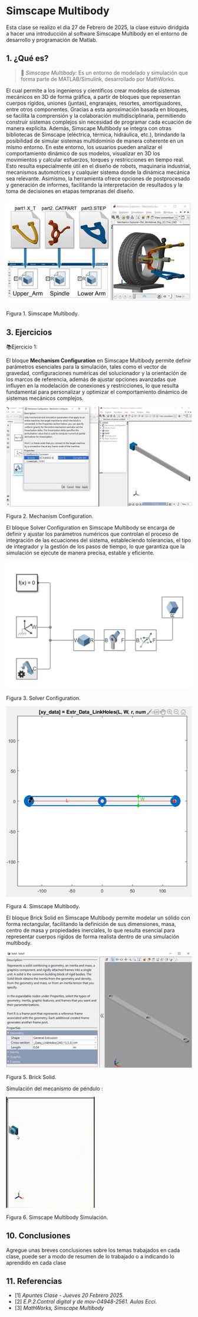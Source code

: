 # Simscape Multibody
Esta clase se realizo el dia 27 de Febrero de 2025, la clase estuvo diridgida a hacer una introducción al software Simscape Multibody en el entorno de desarrollo y programación de Matlab.
## 1. ¿Qué es?
>🔑 *Simscape Multibody:* Es un entorno de modelado y simulación que forma parte de MATLAB/Simulink, desarrollado por MathWorks.

El cual permite a los ingenieros y científicos crear modelos de sistemas mecánicos en 3D de forma gráfica, a partir de bloques que representan cuerpos rígidos, uniones (juntas), engranajes, resortes, amortiguadores, entre otros componentes. Gracias a esta aproximación basada en bloques, se facilita la comprensión y la colaboración multidisciplinaria, permitiendo construir sistemas complejos sin necesidad de programar cada ecuación de manera explícita. Además, Simscape Multibody se integra con otras bibliotecas de Simscape (eléctrica, térmica, hidráulica, etc.), brindando la posibilidad de simular sistemas multidominio de manera coherente en un mismo entorno. En este entorno, los usuarios pueden analizar el comportamiento dinámico de sus modelos, visualizar en 3D los movimientos y calcular esfuerzos, torques y restricciones en tiempo real. Esto resulta especialmente útil en el diseño de robots, maquinaria industrial, mecanismos automotrices y cualquier sistema donde la dinámica mecánica sea relevante. Asimismo, la herramienta ofrece opciones de postprocesado y generación de informes, facilitando la interpretación de resultados y la toma de decisiones en etapas tempranas del diseño.


![Figura de prueba](images/plantilla/simscape.jpg)

Figura 1. Simscape Multibody.


## 3. Ejercicios

📚Ejercicio 1:

El bloque **Mechanism Configuration** en Simscape Multibody permite definir parámetros esenciales para la simulación, tales como el vector de gravedad, configuraciones numéricas del solucionador y la orientación de los marcos de referencia, además de ajustar opciones avanzadas que influyen en la modelación de conexiones y restricciones, lo que resulta fundamental para personalizar y optimizar el comportamiento dinámico de sistemas mecánicos complejos.

![Figura de prueba](images/plantilla/sim0.png)

Figura 2. Mechanism Configuration.


El bloque Solver Configuration en Simscape Multibody se encarga de definir y ajustar los parámetros numéricos que controlan el proceso de integración de las ecuaciones del sistema, estableciendo tolerancias, el tipo de integrador y la gestión de los pasos de tiempo, lo que garantiza que la simulación se ejecute de manera precisa, estable y eficiente.


![Figura de prueba](images/plantilla/sim1.png)

Figura 3. Solver Configuration.


![Figura de prueba](images/plantilla/sim2.png)

Figura 4. Simscape Multibody.


El bloque Brick Solid en Simscape Multibody permite modelar un sólido con forma rectangular, facilitando la definición de sus dimensiones, masa, centro de masa y propiedades inerciales, lo que resulta esencial para representar cuerpos rígidos de forma realista dentro de una simulación multibody.

![Figura de prueba](images/plantilla/sim3.png)

Figura 5. Brick Solid.


Simulación del mecanismo de péndulo :

![Figura de prueba](images/plantilla/Ejerciciosim.gif)

Figura 6. Simscape Multibody Simulación.

## 10. Conclusiones
Agregue unas breves conclusiones sobre los temas trabajados en cada clase, puede ser a modo de resumen de lo trabajado o a indicando lo aprendido en cada clase

## 11. Referencias
- [1] *Apuntes Clase - Jueves 20 Febrero 2025.*  
- [2] *E.P.2.Control digital y de mov-04948-2561. Aulas Ecci.*
- [3] *MathWorks, Simscape Multibody*
